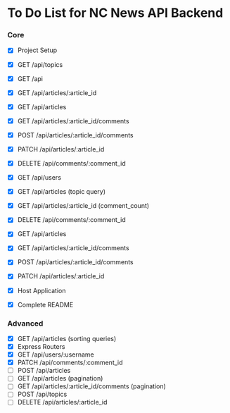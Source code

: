 # To Do List for NC News API Backend

### Core

- [x] Project Setup
- [x] GET /api/topics
- [x] GET /api
- [x] GET /api/articles/:article_id
- [x] GET /api/articles
- [x] GET /api/articles/:article_id/comments
- [x] POST /api/articles/:article_id/comments
- [x] PATCH /api/articles/:article_id
- [x] DELETE /api/comments/:comment_id
- [x] GET /api/users
- [x] GET /api/articles (topic query)
- [x] GET /api/articles/:article_id (comment_count)
- [x] DELETE /api/comments/:comment_id
- [x] GET /api/articles
- [x] GET /api/articles/:article_id/comments
- [x] POST /api/articles/:article_id/comments
- [x] PATCH /api/articles/:article_id
- [x] Host Application
- [x] Complete README


### Advanced

- [x] GET /api/articles (sorting queries)
- [x] Express Routers
- [x] GET /api/users/:username
- [x] PATCH /api/comments/:comment_id
- [ ] POST /api/articles
- [ ] GET /api/articles (pagination)
- [ ] GET /api/articles/:article_id/comments (pagination)
- [ ] POST /api/topics
- [ ] DELETE /api/articles/:article_id